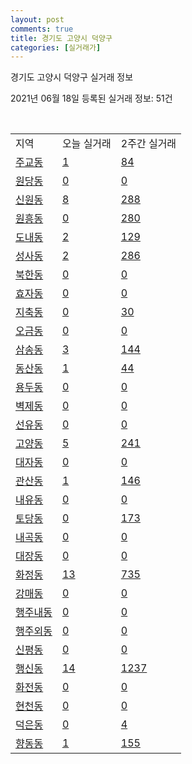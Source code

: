 ```yaml
---
layout: post
comments: true
title: 경기도 고양시 덕양구
categories: [실거래가]
---
```


경기도 고양시 덕양구 실거래 정보

2021년 06월 18일 등록된 실거래 정보: 51건

<script type="text/javascript">
  google.charts.load('current', {'packages':['corechart']});
  google.charts.setOnLoadCallback(drawChart);

  function drawChart() {
    var data = google.visualization.arrayToDataTable([['거래일', '매매', '전월세', '전매'], ['2021-02', 292, 681, 3], ['2021-03', 291, 731, 3], ['2021-04', 242, 617, 1], ['2021-05', 333, 492, 1], ['2021-06', 55, 234, 0]]);

    var options = {
      title: '최근 유형별 거래량 추이',
      legend: { position: 'bottom' }
    };

    var chart = new google.visualization.LineChart(document.getElementById('columnchart_material'));
    chart.draw(data, (options));
  }
</script>

<div id="columnchart_material" style="width: 450px; margin-left: -35px"></div>
<br>
<table class="sortable">
  <tr>
    <td>지역</td>
    <td>오늘 실거래</td>
    <td>2주간 실거래</td>
  </tr>

  
  <tr class="item">
    <td><a href="4128110100.html">주교동</a></td>
    <td><a href="4128110100.html">1</a></td>
    <td><a href="4128110100.html">84</a></td>
  </tr>
    

  <tr class="item">
    <td><a href="4128110200.html">원당동</a></td>
    <td><a href="4128110200.html">0</a></td>
    <td><a href="4128110200.html">0</a></td>
  </tr>
    

  <tr class="item">
    <td><a href="4128110300.html">신원동</a></td>
    <td><a href="4128110300.html">8</a></td>
    <td><a href="4128110300.html">288</a></td>
  </tr>
    

  <tr class="item">
    <td><a href="4128110400.html">원흥동</a></td>
    <td><a href="4128110400.html">0</a></td>
    <td><a href="4128110400.html">280</a></td>
  </tr>
    

  <tr class="item">
    <td><a href="4128110500.html">도내동</a></td>
    <td><a href="4128110500.html">2</a></td>
    <td><a href="4128110500.html">129</a></td>
  </tr>
    

  <tr class="item">
    <td><a href="4128110600.html">성사동</a></td>
    <td><a href="4128110600.html">2</a></td>
    <td><a href="4128110600.html">286</a></td>
  </tr>
    

  <tr class="item">
    <td><a href="4128110700.html">북한동</a></td>
    <td><a href="4128110700.html">0</a></td>
    <td><a href="4128110700.html">0</a></td>
  </tr>
    

  <tr class="item">
    <td><a href="4128110800.html">효자동</a></td>
    <td><a href="4128110800.html">0</a></td>
    <td><a href="4128110800.html">0</a></td>
  </tr>
    

  <tr class="item">
    <td><a href="4128110900.html">지축동</a></td>
    <td><a href="4128110900.html">0</a></td>
    <td><a href="4128110900.html">30</a></td>
  </tr>
    

  <tr class="item">
    <td><a href="4128111000.html">오금동</a></td>
    <td><a href="4128111000.html">0</a></td>
    <td><a href="4128111000.html">0</a></td>
  </tr>
    

  <tr class="item">
    <td><a href="4128111100.html">삼송동</a></td>
    <td><a href="4128111100.html">3</a></td>
    <td><a href="4128111100.html">144</a></td>
  </tr>
    

  <tr class="item">
    <td><a href="4128111200.html">동산동</a></td>
    <td><a href="4128111200.html">1</a></td>
    <td><a href="4128111200.html">44</a></td>
  </tr>
    

  <tr class="item">
    <td><a href="4128111300.html">용두동</a></td>
    <td><a href="4128111300.html">0</a></td>
    <td><a href="4128111300.html">0</a></td>
  </tr>
    

  <tr class="item">
    <td><a href="4128111400.html">벽제동</a></td>
    <td><a href="4128111400.html">0</a></td>
    <td><a href="4128111400.html">0</a></td>
  </tr>
    

  <tr class="item">
    <td><a href="4128111500.html">선유동</a></td>
    <td><a href="4128111500.html">0</a></td>
    <td><a href="4128111500.html">0</a></td>
  </tr>
    

  <tr class="item">
    <td><a href="4128111600.html">고양동</a></td>
    <td><a href="4128111600.html">5</a></td>
    <td><a href="4128111600.html">241</a></td>
  </tr>
    

  <tr class="item">
    <td><a href="4128111700.html">대자동</a></td>
    <td><a href="4128111700.html">0</a></td>
    <td><a href="4128111700.html">0</a></td>
  </tr>
    

  <tr class="item">
    <td><a href="4128111800.html">관산동</a></td>
    <td><a href="4128111800.html">1</a></td>
    <td><a href="4128111800.html">146</a></td>
  </tr>
    

  <tr class="item">
    <td><a href="4128111900.html">내유동</a></td>
    <td><a href="4128111900.html">0</a></td>
    <td><a href="4128111900.html">0</a></td>
  </tr>
    

  <tr class="item">
    <td><a href="4128112000.html">토당동</a></td>
    <td><a href="4128112000.html">0</a></td>
    <td><a href="4128112000.html">173</a></td>
  </tr>
    

  <tr class="item">
    <td><a href="4128112100.html">내곡동</a></td>
    <td><a href="4128112100.html">0</a></td>
    <td><a href="4128112100.html">0</a></td>
  </tr>
    

  <tr class="item">
    <td><a href="4128112200.html">대장동</a></td>
    <td><a href="4128112200.html">0</a></td>
    <td><a href="4128112200.html">0</a></td>
  </tr>
    

  <tr class="item">
    <td><a href="4128112300.html">화정동</a></td>
    <td><a href="4128112300.html">13</a></td>
    <td><a href="4128112300.html">735</a></td>
  </tr>
    

  <tr class="item">
    <td><a href="4128112400.html">강매동</a></td>
    <td><a href="4128112400.html">0</a></td>
    <td><a href="4128112400.html">0</a></td>
  </tr>
    

  <tr class="item">
    <td><a href="4128112500.html">행주내동</a></td>
    <td><a href="4128112500.html">0</a></td>
    <td><a href="4128112500.html">0</a></td>
  </tr>
    

  <tr class="item">
    <td><a href="4128112600.html">행주외동</a></td>
    <td><a href="4128112600.html">0</a></td>
    <td><a href="4128112600.html">0</a></td>
  </tr>
    

  <tr class="item">
    <td><a href="4128112700.html">신평동</a></td>
    <td><a href="4128112700.html">0</a></td>
    <td><a href="4128112700.html">0</a></td>
  </tr>
    

  <tr class="item">
    <td><a href="4128112800.html">행신동</a></td>
    <td><a href="4128112800.html">14</a></td>
    <td><a href="4128112800.html">1237</a></td>
  </tr>
    

  <tr class="item">
    <td><a href="4128112900.html">화전동</a></td>
    <td><a href="4128112900.html">0</a></td>
    <td><a href="4128112900.html">0</a></td>
  </tr>
    

  <tr class="item">
    <td><a href="4128113000.html">현천동</a></td>
    <td><a href="4128113000.html">0</a></td>
    <td><a href="4128113000.html">0</a></td>
  </tr>
    

  <tr class="item">
    <td><a href="4128113100.html">덕은동</a></td>
    <td><a href="4128113100.html">0</a></td>
    <td><a href="4128113100.html">4</a></td>
  </tr>
    

  <tr class="item">
    <td><a href="4128113200.html">향동동</a></td>
    <td><a href="4128113200.html">1</a></td>
    <td><a href="4128113200.html">155</a></td>
  </tr>
    


</table>


    
